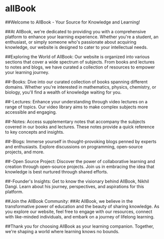 # allBook
##Welcome to AllBook - Your Source for Knowledge and Learning!

##At AllBook, we're dedicated to providing you with a comprehensive platform to enhance your learning experience. Whether you're a student, an enthusiast, or simply someone who's passionate about acquiring knowledge, our website is designed to cater to your intellectual needs.

##Exploring the World of AllBook:
Our website is organized into various sections that cover a wide spectrum of subjects. From books and lectures to notes and blogs, we have curated a collection of resources to empower your learning journey.

##-Books: Dive into our curated collection of books spanning different domains. Whether you're interested in mathematics, physics, chemistry, or biology, you'll find a wealth of knowledge waiting for you.

##-Lectures: Enhance your understanding through video lectures on a range of topics. Our video library aims to make complex subjects more accessible and engaging.

##-Notes: Access supplementary notes that accompany the subjects covered in our books and lectures. These notes provide a quick reference to key concepts and insights.

##-Blogs: Immerse yourself in thought-provoking blogs penned by experts and enthusiasts. Explore discussions on programming, open-source projects, and more.

##-Open Source Project: Discover the power of collaborative learning and creation through open-source projects. Join us in embracing the idea that knowledge is best nurtured through shared efforts.

##-Founder's Insights: Get to know the visionary behind AllBook, Nikhil Dangi. Learn about his journey, perspectives, and aspirations for this platform.

##Join the AllBook Community:
##At AllBook, we believe in the transformative power of education and the beauty of sharing knowledge. As you explore our website, feel free to engage with our resources, connect with like-minded individuals, and embark on a journey of lifelong learning.

##Thank you for choosing AllBook as your learning companion. Together, we're shaping a world where learning knows no bounds.
